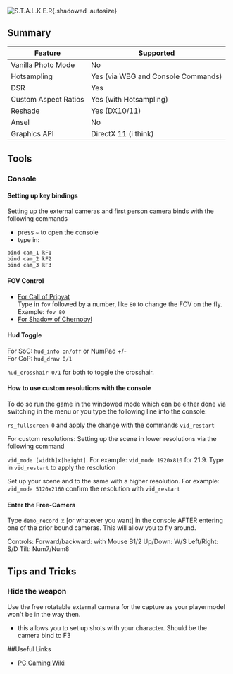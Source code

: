 ![S.T.A.L.K.E.R](Images/stalker_header.png "Shot by Sonozaki"){.shadowed .autosize}

## Summary

Feature | Supported
--|--
Vanilla Photo Mode | No
Hotsampling | Yes (via WBG and Console Commands)
DSR | Yes
Custom Aspect Ratios | Yes (with Hotsampling)
Reshade | Yes (DX10/11)
Ansel | No
Graphics API | DirectX 11 (i think)
 
## Tools

### Console

#### Setting up key bindings
Setting up the external cameras and first person camera binds with the following commands

* press `~` to open the console
* type in: 
```
bind cam_1 kF1
bind cam_2 kF2
bind cam_3 kF3
```

#### FOV Control

* [For Call of Pripyat](http://www.moddb.com/mods/console-controlled-fov)  
Type in `fov` followed by a number, like `80` to change the FOV on the fly. Example: `fov 80`
* [For Shadow of Chernobyl](https://community.pcgamingwiki.com/files/file/503-stalker-shadow-of-chernobyl-unofficial-patch-10008/)

#### Hud Toggle

For SoC: `hud_info on/off` or NumPad +/-  
For CoP: `hud_draw 0/1`  

`hud_crosshair 0/1` for both to toggle the crosshair.

#### How to use custom resolutions with the console

To do so run the game in the windowed mode which can be either done via switching in the menu or you type the following line into the console:

`rs_fullscreen 0` and apply the change with the commands `vid_restart`

For custom resolutions:
Setting up the scene in lower resolutions via the following command

`vid_mode [width]x[height]`. For example: `vid_mode 1920x810` for 21:9.
Type in `vid_restart` to apply the resolution

Set up your scene and to the same with a higher resolution. 
For example: `vid_mode 5120x2160`
confirm the resolution with `vid_restart`

#### Enter the Free-Camera

Type `demo_record x` [or whatever you want] in the console AFTER entering one of the prior bound cameras.
This will allow you to fly around.

Controls:
Forward/backward: with Mouse B1/2
Up/Down: W/S
Left/Right: S/D
Tilt: Num7/Num8

## Tips and Tricks

### Hide the weapon

Use the free rotatable external camera for the capture as your playermodel won't be in the way then.
+ this allows you to set up shots with your character.
Should be the camera bind to F3

##Useful Links

* [PC Gaming Wiki](https://pcgamingwiki.com/wiki/S.T.A.L.K.E.R.:_Call_of_Pripyat)